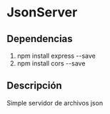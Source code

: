 # JsonServer

## Dependencias
1. npm install express --save
2. npm install cors --save

## Descripción
Simple servidor de archivos json